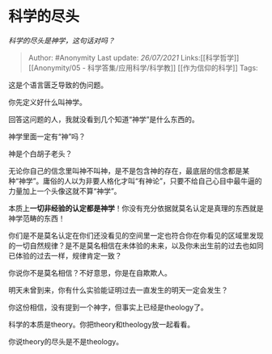 # 科学的尽头
*科学的尽头是神学，这句话对吗？*

> Author: #Anonymity
> Last update: *26/07/2021*
> Links:[[科学哲学]] [[Anonymity/05 - 科学答集/应用科学/科学教]] [[作为信仰的科学]]
> Tags:

这是个语言匮乏导致的伪问题。

你先定义好什么叫神学。

回答这问题的人，我就没看到几个知道“神学”是什么东西的。

神学里面一定有“神”吗？

神是个白胡子老头？

无论你自己的信念里叫神不叫神，是不是包含神的存在，最底层的信念都是某种“神学”。庸俗的人以为非要人格化才叫“有神论”，只要不给自己心目中最牛逼的力量加上一个头像这就不算“神学”。

本质上**一切非经验的认定都是神学**！你没有充分依据就莫名认定是真理的东西就是神学范畴的东西！

你们是不是莫名认定在你们还没看见的空间里一定也符合你在你看见的区域里发现的一切自然规律？是不是莫名相信在未体验的未来，以及你未出生前的过去也如同已体验的过去一样，规律肯定一致？

你说你不是莫名相信？不好意思，你是在自欺欺人。

明天未曾到来，你有什么实验能证明过去一直发生的明天一定会发生？

你这份相信，没有提到一个神字，但事实上已经是theology了。

科学的本质是theory。你把theory和theology放一起看看。

你说theory的尽头是不是theology。
